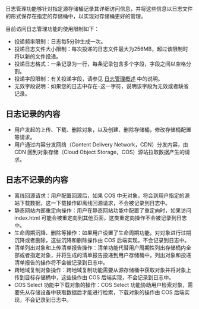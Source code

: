 日志管理功能够针对指定源存储桶记录其详细访问信息，并将这些信息以日志文件的形式保存在指定的存储桶中，以实现对存储桶更好的管理。

目前访问日志管理功能的使用限制如下：

- 投递频率限制：日志每5分钟生成一次。
- 投递日志文件大小限制：每次投递的日志文件最大为256MB，超过该限制时将以新的文件投递。
- 投递日志格式：一条记录为一行，每条记录包含多个字段，字段之间以空格分割。
- 投递字段限制：有关投递字段，请参见 [日志管理概述](https://cloud.tencent.com/document/product/436/16920) 中的说明。
- 无效字段说明：如果您的日志中存在`-`这一字符，说明该字段为无效或者缺省记录。

## 日志记录的内容

- 用户发起的上传、下载、删除对象，以及创建、删除存储桶，修改存储桶配置等请求。
- 用户通过内容分发网络（Content Delivery Network，CDN）分发内容，由 CDN 回到对象存储（Cloud Object Storage，COS）源站拉取数据产生的请求。

## 日志不记录的内容

- 离线回源请求：用户配置回源后，如果 COS 中无对象，将会到用户指定的源站下载数据，这一下载操作即离线回源请求，不会被记录到日志中。
- 静态网站内部重定向操作：用户在静态网站功能中配置了重定向时，如果访问 index.html 可能会被重定向到其他页面，这类重定向操作不会被记录到日志中。
- 生命周期沉降、删除等操作：如果用户设置了生命周期功能，对对象进行过期沉降或者删除，这些沉降和删除操作由 COS 后端实现，不会记录到日志中。
- 清单列出对象和上传清单报告操作：清单功能代替用户周期性列出存储桶内全部或者指定对象，并将生成的清单报告投递到用户存储桶中，列出对象和投递清单报告的操作将不会被记录到日志中。
- 跨地域复制对象操作：跨地域复制功能需要从源存储桶中获取对象并将对象上传到目标存储桶中，这些操作由 COS 后端实现，不会记录到日志中。
- COS Select 功能中下载对象的操作：COS Select 功能协助用户检索对象，需要先从存储设备中获取数据后才能进行检索，下载对象的操作由 COS 后端实现，不会记录到日志中。

